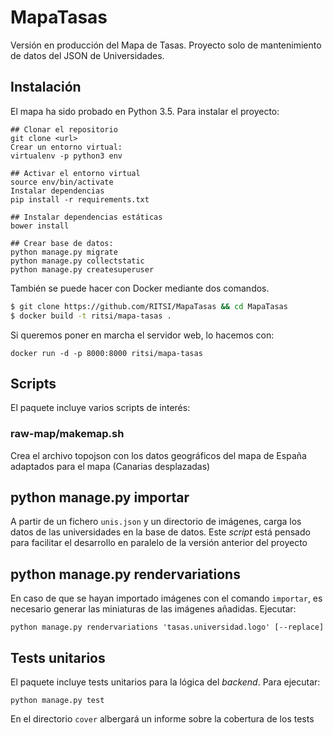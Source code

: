 # MapaTasas

Versión en producción del Mapa de Tasas. Proyecto solo de mantenimiento de datos del JSON de Universidades.

## Instalación

El mapa ha sido probado en Python 3.5. Para instalar el proyecto:

```
## Clonar el repositorio
git clone <url>
Crear un entorno virtual:
virtualenv -p python3 env

## Activar el entorno virtual
source env/bin/activate
Instalar dependencias
pip install -r requirements.txt

## Instalar dependencias estáticas
bower install

## Crear base de datos:
python manage.py migrate
python manage.py collectstatic
python manage.py createsuperuser
```

También se puede hacer con Docker mediante dos comandos.

```bash
$ git clone https://github.com/RITSI/MapaTasas && cd MapaTasas
$ docker build -t ritsi/mapa-tasas .
```

Si queremos poner en marcha el servidor web, lo hacemos con:

```
docker run -d -p 8000:8000 ritsi/mapa-tasas
```

## Scripts

El paquete incluye varios scripts de interés:

### raw-map/makemap.sh

Crea el archivo topojson con los datos geográficos del mapa de España adaptados para el mapa (Canarias desplazadas)
 
## python manage.py importar

A partir de un fichero ``unis.json`` y un directorio de imágenes, carga los datos de las universidades en la base de datos. Este *script* está pensado para facilitar el desarrollo en paralelo de la versión anterior del proyecto

## python manage.py rendervariations

En caso de que se hayan importado imágenes con el comando `importar`, es necesario generar las miniaturas de las imágenes añadidas. Ejecutar:

`python manage.py rendervariations 'tasas.universidad.logo' [--replace]`

## Tests unitarios

El paquete incluye tests unitarios para la lógica del *backend*. Para ejecutar:

`python manage.py test`

En el directorio `cover` albergará un informe sobre la cobertura de los tests
